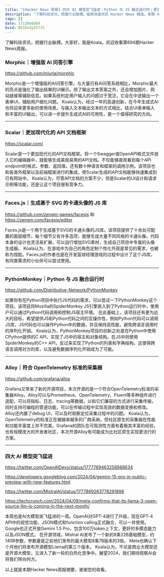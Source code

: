 ```yaml
---
title: "[Hacker News 周报] 四大 AI 模型突飞猛进；Python 与 JS 融合运行时；更加现代化的 API 文档框架"
description: "了解科技资讯，把握行业脉搏。每周快速浏览 Hacker News 精选。本期 Hacker Newsletter 地址：https://www.daemonology.net/hn-daily/"
tags: []
date: 1713066489
bvid: BV1Dx4y1h7JS
---
```

了解科技资讯，把握行业脉搏。大家好，我是Koala。欢迎收看第694期Hacker News周报。

### Morphic｜增强版 AI 问答引擎

https://github.com/miurla/morphic

Morphic是一个增强版的AI问答引擎。与大量已有AI问答系统相比，Morphic最大的亮点是强化了输出结果的UI展示。除了输出文本答案之外，还会增加图片、网站链接等辅助信息。如果系统判定用户输入的问题过于宽泛，它会在中途输出一个表单UI，辅助用户细化问题。
Koala认为，经过一年的高速创新，在今年生成式AI也将迎来更多新的使用场景。与输入文本输出文本的方式相比，结合UI表单输入和丰富的UI输出，可以进一步提升生成式AI的可用性，是一个值得研究的方向。

---

### Scalar｜更加现代化的 API 文档框架

https://scalar.com/

Scalar是一个更加现代化的API文档框架。将一个Swagger或OpenAPI格式文件放入它的编辑器中，就能够生成美观易用的API文档。不仅能够直观看到每个API endpoint的格式、参数、返回值，还有数十种语言和框架的调用示例。该项目也和各类外框架以及前端框架进行的集成，使Scalar生成的API文档能够快速集成到已有网站中。
Koala认为，尽管API文档的方案不少，但是Scalar的UI设计和请求示例等功能，还是让这个项目很有竞争力。

---

### Faces.js｜生成基于 SVG 的卡通头像的 JS 库

https://github.com/zengm-games/facesjs 和 https://zengm.com/facesjs/editor

Faces.js是一个用于生成基于SVG的卡通头像的JS库。该项目提供了十余处可配置的面部细节，每个细节又有许多选项，能够生成大量不同风格的卡通头像。代码本身的设计也灵活易扩展，可以自行增加SVG素材，生成自己项目中专属的头像生成器。
Koala认为，在游戏中为自己的角色定制个性化外观是常见的需求，也被称为捏脸。Faces.js的作者也是在开发篮球经理游戏的过程中设计了这个JS库，有同类需求的小伙伴可以尝试使用。

---

### PythonMonkey｜Python 与 JS 融合运行时

https://github.com/Distributive-Network/PythonMonkey

如果你有在Python项目中执行JS代码的需求，可以尝试一下PythonMonkey这个项目。该项目将Mozilla的SpiderMonkey JS引擎嵌入到了Python运行时中，使用户可以通过Python代码调用和控制JS宿主环境。
在此基础上，该项目还有更为远大的目标，希望提供JS和Python代码之间的互操作性，例如Python代码可以调用JS库，JS代码也可以操作Python中的数据，并且保持高性能，避免跨语言调用时的序列化开销。
Koala认为，PythonMonkey项目的创新之处是在Python中使用CPython提供的C API，实现了JS中的宿主和对象结构。在JS中则使用SpiderMonkey的C++ API，反过来实现了Python的列表和字典结构。这使得跨语言调用对方的库，以及避免数据序列化开销成为了可能。

---

### Alloy｜符合 OpenTelemetry 标准的采集器

https://github.com/grafana/alloy

Grafana又带来了新的开源项目，本次开源的是一个符合OpenTelemetry标准的采集器Alloy。Alloy可以与Prometheus、OpenTelemetry、Fluent等多种组件进行适配，可以将指标、日志、tracing等数据，以和它们兼容的方式进行采集传输，同时支持可编程的管道功能，可以在传输过程中实现高效的数据变换和修改。Alloy还内置了debug UI，可以及时观察定位采集过程中的问题。
Koala认为，OpenTelemetry的标准正在被越来越多的厂商采纳，但社区原生的采集器在性能和功能丰富度上并不完美。Grafana的团队在可观测性方面有着极其丰富的经验，也有规模庞大的开发者社区，本次开源Alloy有可能成为比社区原生实现更流行的方案。

---

### 四大 AI 模型突飞猛进



https://twitter.com/OpenAIDevs/status/1777769463258988634

https://developers.googleblog.com/2024/04/gemini-15-pro-in-public-preview-with-new-features.html

https://twitter.com/MistralAI/status/1777869263778291896

https://techcrunch.com/2024/04/09/meta-confirms-that-its-llama-3-open-source-llm-is-coming-in-the-next-month/

本周也是AI大模型突飞猛进的一周。OpenAI对GPT-4进行了升级，现在GPT-4 API中的视觉功能、JSON模式和function calling正式融合，可以一并使用。
Google也正式开放Gemini 1.5 Pro，包含100万token上下文，更好的多模态能力以及JSON模式。
在开源领域，Mistral AI发布了一个新的8乘22B基础模型，约140B参数，参数量是之前他们发布的最大模型8乘7B版本的3倍。
Meta也确认下个月他们将发布开源模型Llama的第三个版本。
Koala认为，不论是商业大模型还是开源大模型，又进入了新一轮的白热化竞争中。展望2024，我们期待观察AI会将我们带向何方。

以上就是本期Hacker News周报摘要，谢谢您的收看。


